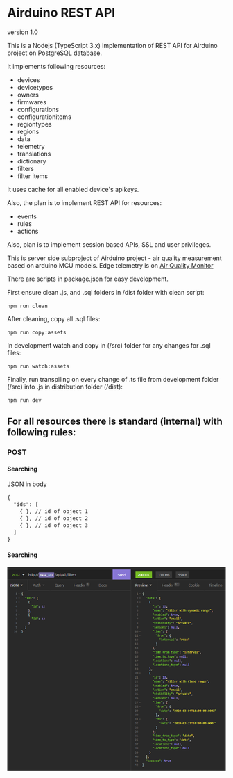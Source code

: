 # Airduino REST API

version 1.0

This is a Nodejs (TypeScript 3.x) implementation of REST API for Airduino project on PostgreSQL database.

It implements following resources:

- devices
- devicetypes
- owners
- firmwares
- configurations
- configurationitems
- regiontypes
- regions
- data
- telemetry
- translations
- dictionary
- filters
- filter items

It uses cache for all enabled device's apikeys.

Also, the plan is to implement REST API for resources:

- events
- rules
- actions

Also, plan is to implement session based APIs, SSL and user privileges.

This is server side subproject of Airduino project - air quality measurement based on arduino MCU models.
Edge telemetry is on [Air Quality Monitor](https://github.com/tihomirmagdic/air-quality-monitor)

There are scripts in package.json for easy development.

First ensure clean .js, and .sql folders in /dist folder with clean script:

```
npm run clean
```

After cleaning, copy all .sql files:

```
npm run copy:assets
```

In development watch and copy in (/src) folder for any changes for .sql files:

```
npm run watch:assets
```

Finally, run transpiling on every change of .ts file from development folder (/src) into .js in distribution folder (/dist):

```
npm run dev
```

## For all resources there is standard (internal) with following rules:

### POST

#### Searching

JSON in body

```
{
  "ids": [
    { }, // id of object 1
    { }, // id of object 2
    { }, // id of object 3
  ]
}
```

#### Searching

![POST search](./common/images/post-search.png)
